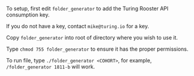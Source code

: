To setup, first edit `folder_generator` to add the Turing Rooster API consumption key.

If you do not have a key, contact `mike@turing.io` for a key.

Copy `folder_generator` into root of directory where you wish to use it.

Type `chmod 755 folder_generator` to ensure it has the proper permissions.

To run file, type `./folder_generator <COHORT>`, for example, `/folder_generator 1811-b` will work.
